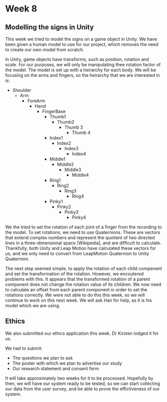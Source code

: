 # Week 8
## Modelling the signs in Unity
This week we tried to model the signs on a game object in Unity. We have been given a human model to use for our project, which removes the need to create our own model from scratch. 

In Unity, game objects have transforms, such as position, rotation and scale. For our purposes, we will only be manipulating thee rotation factor of the model. The model is set up with a heirarchy for each body. We will be focusing on the arms and fingers, so the heirarchy that we are interested in is:
* Shoulder
  * Arm
    * ForeArm
      * Hand
        * FingerBase
          * Thumb1
            * Thumb2
              * Thumb 3
                * Thumb 4
          * Index1
            * Index2
              * Index3
                * Index4
          * Middle1
            * Middle2
              * Middle3
                * Middle4
          * Ring1
            * Ring2
              * Ring3
                * Ring4
          * Pinky1
            * Pinky2
              * Pinky3
                * Pinky4

We the tried to set the rotation of each joint of a finger from the recording to the model. To set rotations, we need to use Quaternions. These are vectors that extend complex numbers and represent the quotient of two directed lines in a three-dimensional space [Wikipedia], and are difficult to calculate. Thankfully, both Unity and Leap Motion have calculated these vectors for us, and we only need to convert from LeapMotion Quaternion to Unity Quaternion. 

The next step seemed simple, to apply the rotation of each child compenent and set the transformation of the rotation. However, we encoutered problems with this. It appears that the transformed rotation of a parent component does not change the rotation value of its children. We now need to calculate an offset from each parent component in order to set the rotations correctly. We were not able to do this this week, so we will continue to work on this next week. We will ask Han for help, as it is his model which we are using.

## Ethics
We also submitted our ethics application this week. Dr Kirsten lodged it for us. 

We had to submit:
* The questions we plan to ask
* The poster with which we plan to advertise our study
* Our research statement and consent form

It will take approximately two weeks for it to be processed. Hopefully by then, we will have our system ready to be tested, so we can start collecting our data from the user survey, and be able to prove the effictiveness of our system.
